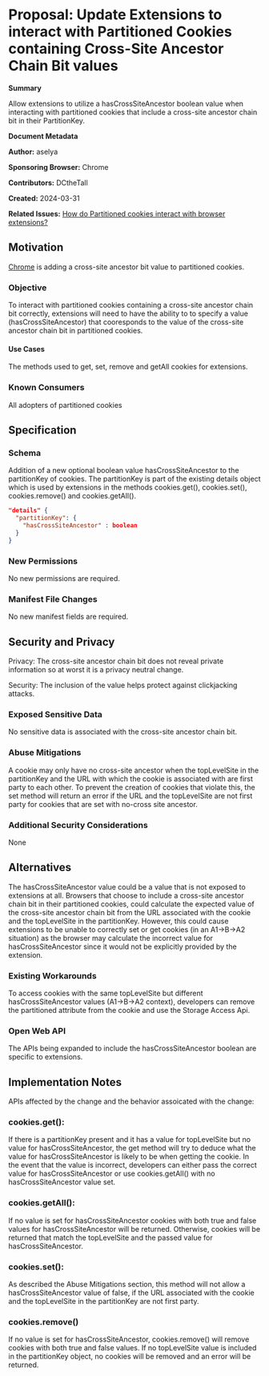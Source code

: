 # Proposal: Update Extensions to interact with Partitioned Cookies containing Cross-Site Ancestor Chain Bit values

**Summary**

Allow extensions to utilize a hasCrossSiteAncestor boolean value when interacting with partitioned cookies that include a cross-site ancestor chain bit in their PartitionKey.

**Document Metadata**

**Author:**  aselya 

**Sponsoring Browser:** Chrome

**Contributors:** DCtheTall

**Created:** 2024-03-31

**Related Issues:** [How do Partitioned cookies interact with browser extensions?](https://github.com/privacycg/CHIPS/issues/6)

## Motivation
[Chrome](https://github.com/privacycg/CHIPS/issues/40) is adding a cross-site ancestor bit value to partitioned cookies. 

### Objective
To interact with partitioned cookies containing a cross-site ancestor chain bit correctly, extensions will need to have the ability to to specify a value (hasCrossSiteAncestor) that cooresponds to the value of the cross-site ancestor chain bit in partitioned cookies.

#### Use Cases

The methods used to get, set, remove and getAll cookies for extensions.

### Known Consumers
All adopters of partitioned cookies

## Specification

### Schema

Addition of a new optional boolean value hasCrossSiteAncestor to the partitionKey of cookies. The partitionKey is part of the existing details object which is used by extensions in the methods cookies.get(), cookies.set(), cookies.remove() and cookies.getAll().

```json
"details" {
  "partitionKey": {
    "hasCrossSiteAncestor" : boolean
  }
}
```

### New Permissions
No new permissions are required.

### Manifest File Changes
No new manifest fields are required.

## Security and Privacy
Privacy: The cross-site ancestor chain bit does not reveal private information so at worst it is a privacy neutral change.

Security: The inclusion of the value helps protect against clickjacking attacks.

### Exposed Sensitive Data
No sensitive data is associated with the cross-site ancestor chain bit.

### Abuse Mitigations
A cookie may only have no cross-site ancestor when the topLevelSite in the partitionKey and the URL with which the cookie is associated with are first party to each other. To prevent the creation of cookies that violate this, the set method will return an error if the URL and the topLevelSite are not first party for cookies that are set with no-cross site ancestor.

### Additional Security Considerations
None

## Alternatives
The hasCrossSiteAncestor value could be a value that is not exposed to extensions at all. Browsers that choose to include a cross-site ancestor chain bit in their partitioned cookies, could calculate the expected value of the cross-site ancestor chain bit from the URL associated with the cookie and the topLevelSite in the partitionKey. However, this could cause extensions to be unable to correctly set or get cookies (in an A1->B->A2 situation) as the browser may calculate the incorrect value for hasCrossSiteAncestor since it would not be explicitly provided by the extension.

### Existing Workarounds
To access cookies with the same topLevelSite but different hasCrossSiteAncestor values (A1->B->A2 context), developers can remove the partitioned attribute from the cookie and use the Storage Access Api. 

### Open Web API
The APIs being expanded to include the hasCrossSiteAncestor boolean are specific to extensions.

## Implementation Notes
APIs affected by the change and the behavior assoicated with the change:
### cookies.get(): 
If there is a partitionKey present and it has a value for topLevelSite but no value for hasCrossSiteAncestor, the get method will try to deduce what the value for hasCrossSiteAncestor is likely to be when getting the cookie. In the event that the value is incorrect, developers can either pass the correct value for hasCrossSiteAncestor or use cookies.getAll() with no hasCrossSiteAncestor value set.

### cookies.getAll(): 
If no value is set for hasCrossSiteAncestor cookies with both true and false values for hasCrossSiteAncestor will be returned. Otherwise, cookies will be returned that match the topLevelSite and the passed value for hasCrossSiteAncestor.

### cookies.set(): 
As described the Abuse Mitigations section, this method will not allow a hasCrossSiteAncestor value of false, if the URL associated with the cookie and the topLevelSite in the partitionKey are not first party.

### cookies.remove()
If no value is set for hasCrossSiteAncestor, cookies.remove() will remove cookies with both true and false values. If no topLevelSite value is included in the partitionKey object, no cookies will be removed and an error will be returned.

